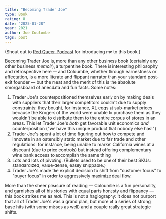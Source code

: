 ```yaml
---
title: "Becoming Trader Joe"
type: Book
rating: 8
date: "2025-01-28"
year: 2021
author: Joe Coulombe
tags: post
---
```


(Shout out to [Red Queen Podcast](https://podcasts.apple.com/us/podcast/trader-joes/id1744818916?i=1000669447996) for introducing me to this book.)

Becoming Trader Joe is, more than any other business book (certainly any other business _memoir_), a turpentine book. There is interesting philosophy and retrospective here — and Coloumbe, whether through earnestness or affectation, is a more literate and flippant narrator than your standard post-exit founder — but the meat and the merit of this is the absolute smorgasboard of anecdata and fun facts. Some notes:

1. Trader Joe's counterpositioned themselves early on by making deals with suppliers that their larger competitors couldn't due to supply constraints: they bought, for instance, XL eggs at sub-market prices because the Krogers of the world were unable to purchase them as they wouldn't be able to distribute them to the entire corpus of stores in an areas. This let Trader Joe's _both_ get favorable unit economics _and_ counterposition ("we have this unique product that nobody else has!")
2. Trader Joe's spent a lot of time figuring out how to compete and innovate in an ostensibly static market due to fair trade and other regulations: for instance, being unable to market California wines at a discount (due to price controls) but instead offering complementary wine bank access to accomplish the same thing.
3. Lots and lots of pivoting. (Bullets used to be one of their best SKUs: standardized, value-dense, easily shippable.)
4. Trader Joe's made the explicit decision to shift from "customer focus" to "buyer focus" in order to aggressively maximize deal flow.

More than the sheer pleasure of reading — Coloumbe is a fun personality, and garnishes all of his stories with equal parts honesty and flippancy — this book strikes me as _real_. This is not a hagiography: it does not purport that all of Trader Joe's was a grand plan, but more of a series of strong base hits (with some misses as well) and a couple really great strategic shifts.
